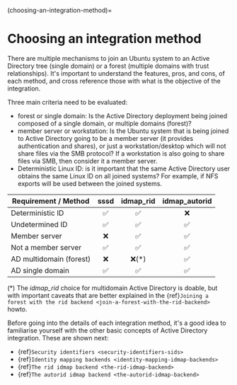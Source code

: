 (choosing-an-integration-method)=
# Choosing an integration method

There are multiple mechanisms to join an Ubuntu system to an Active Directory tree (single domain) or a forest (multiple domains with trust relationships). It's important to understand the features, pros, and cons, of each method, and cross reference those with what is the objective of the integration.

Three main criteria need to be evaluated:
* forest or single domain: Is the Active Directory deployment being joined composed of a single domain, or multiple domains (forest)?
* member server or workstation: Is the Ubuntu system that is being joined to Active Directory going to be a member server (it provides authentication and shares), or just a workstation/desktop which will not share files via the SMB protocol? If a workstation is also going to share files via SMB, then consider it a member server.
* Deterministic Linux ID: is it important that the same Active Directory user obtains the same Linux ID on all joined systems? For example, if NFS exports will be used between the joined systems.

|Requirement / Method     |sssd|idmap\_rid  |idmap\_autorid|
|-------------------------|:--:|:----------:|:------------:|
| Deterministic ID        | ✅ |    ✅      |      ❌      |
| Undetermined  ID        | ✅ |    ✅      |      ✅      |
| Member server           | ❌ |    ✅      |      ✅      |
| Not a member server     | ✅ |    ✅      |      ✅      |
| AD multidomain (forest) | ❌ |    ❌(\*)  |      ✅      |
| AD single domain        | ✅ |    ✅      |      ✅      |

(\*) The *idmap_rid* choice for multidomain Active Directory is doable, but with important caveats that are better explained in the {ref}`Joining a forest with the rid backend <join-a-forest-with-the-rid-backend>` howto.

Before going into the details of each integration method, it's a good idea to familiarise yourself with the other basic concepts of Active Directory integration. These are shown next:

* {ref}`Security identifiers <security-identifiers-sids>`
* {ref}`Identity mapping backends <identity-mapping-idmap-backends>`
* {ref}`The rid idmap backend <the-rid-idmap-backend>`
* {ref}`The autorid idmap backend <the-autorid-idmap-backend>`
